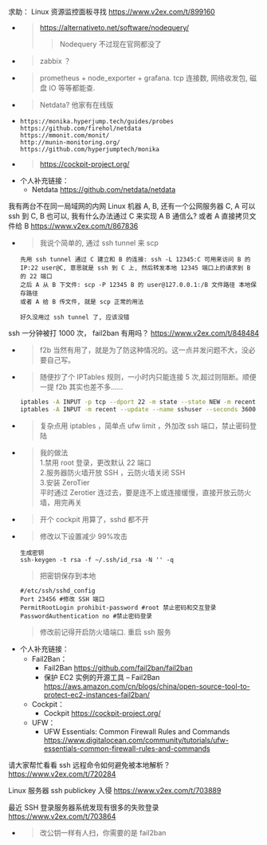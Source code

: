 
求助： Linux 资源监控面板寻找 https://www.v2ex.com/t/899160
- > https://alternativeto.net/software/nodequery/
  >> Nodequery 不过现在官网都没了
- > zabbix ？
- > prometheus + node_exporter + grafana. tcp 连接数, 网络收发包, 磁盘 IO 等等都能查.
- > Netdata? 他家有在线版
- > 
  ```console
  https://monika.hyperjump.tech/guides/probes
  https://github.com/firehol/netdata
  https://mmonit.com/monit/
  http://munin-monitoring.org/
  https://github.com/hyperjumptech/monika
  ```
- > https://cockpit-project.org/
- 个人补充链接：
  * Netdata https://github.com/netdata/netdata

我有两台不在同一局域网的内网 Linux 机器 A, B, 还有一个公网服务器 C, A 可以 ssh 到 C, B 也可以, 我有什么办法通过 C 来实现 A B 通信么? 或者 A 直接拷贝文件给 B https://www.v2ex.com/t/867836
- > 我说个简单的, 通过 ssh tunnel 来 scp
  ```
  先用 ssh tunnel 通过 C 建立和 B 的连接: ssh -L 12345:C 可用来访问 B 的 IP:22 user@C, 意思就是 ssh 到 C 上, 然后转发本地 12345 端口上的请求到 B 的 22 端口
  之后 A 从 B 下文件: scp -P 12345 B 的 user@127.0.0.1:/B 文件路径 本地保存路径
  或者 A 给 B 传文件, 就是 scp 正常的用法

  好久没用过 ssh tunnel 了, 应该没错
  ```

ssh 一分钟被打 1000 次， fail2ban 有用吗？ https://www.v2ex.com/t/848484
- > f2b 当然有用了，就是为了防这种情况的。这一点并发问题不大，没必要自己写。
- > 随便抄了个 IPTables 规则，一小时内只能连接 5 次,超过则阻断。顺便一提 f2b 其实也差不多……
  ```sh
  iptables -A INPUT -p tcp --dport 22 -m state --state NEW -m recent --name sshuser --set
  iptables -A INPUT -m recent --update --name sshuser --seconds 3600 --hitcount 5 -j DROP
  ```
- > 复杂点用 iptables ，简单点 ufw limit ，外加改 ssh 端口，禁止密码登陆
- > 我的做法 <br> 1.禁用 root 登录，更改默认 22 端口 <br> 2.服务器防火墙开放 SSH ，云防火墙关闭 SSH <br> 3.安装 ZeroTier <br> 平时通过 Zerotier 连过去，要是连不上或连接缓慢，直接开放云防火墙，用完再关
- > 开个 cockpit 用算了，sshd 都不开
- > 修改以下设置减少 99%攻击
  ```console
  生成密钥
  ssh-keygen -t rsa -f ~/.ssh/id_rsa -N '' -q
  ```
  > 把密钥保存到本地
  ```
  #/etc/ssh/sshd_config
  Port 23456 #修改 SSH 端口
  PermitRootLogin prohibit-password #root 禁止密码和交互登录
  PasswordAuthentication no #禁止密码登录
  ```
  > 修改前记得开启防火墙端口. 重启 ssh 服务
- 个人补充链接：
  * Fail2Ban：
    + Fail2Ban https://github.com/fail2ban/fail2ban
    + 保护 EC2 实例的开源工具 – Fail2Ban https://aws.amazon.com/cn/blogs/china/open-source-tool-to-protect-ec2-instances-fail2ban/
  * Cockpit：
    + Cockpit https://cockpit-project.org/
  * UFW：
    + UFW Essentials: Common Firewall Rules and Commands https://www.digitalocean.com/community/tutorials/ufw-essentials-common-firewall-rules-and-commands

请大家帮忙看看 ssh 远程命令如何避免被本地解析？ https://www.v2ex.com/t/720284

Linux 服务器 ssh publickey 入侵 https://www.v2ex.com/t/703889

最近 SSH 登录服务器系统发现有很多的失败登录 https://www.v2ex.com/t/703864
- > 改公钥一样有人扫，你需要的是 fail2ban
